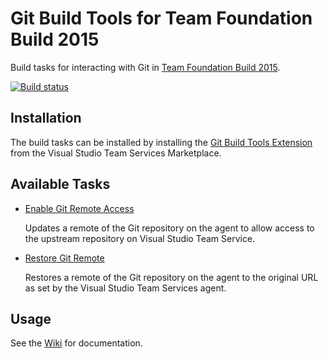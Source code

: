 # Git Build Tools for Team Foundation Build 2015
Build tasks for interacting with Git in [Team Foundation Build 2015](http://go.microsoft.com/fwlink/?LinkId=619385).

[![Build status](https://ci.appveyor.com/api/projects/status/ijnfmhnf9pfa1gvd/branch/master?svg=true)](https://ci.appveyor.com/project/argusnetch/vsts-git-tasks/branch/master)

## Installation
The build tasks can be installed by installing the [Git Build Tools Extension](https://marketplace.visualstudio.com/items/ioz.vsts-git-build-tasks) from the Visual Studio Team Services Marketplace. 

## Available Tasks
* [Enable Git Remote Access](./Tasks/EnableGitRemoteAccess/README.md)

  Updates a remote of the Git repository on the agent to allow access to the upstream repository on Visual Studio Team Service.

* [Restore Git Remote](./Tasks/RestoreGitRemote/README.md)

  Restores a remote of the Git repository on the agent to the original URL as set by the Visual Studio Team Services agent.

## Usage
See the [Wiki](https://github.com/argusnetch/vsts-git-tasks/wiki) for documentation.
